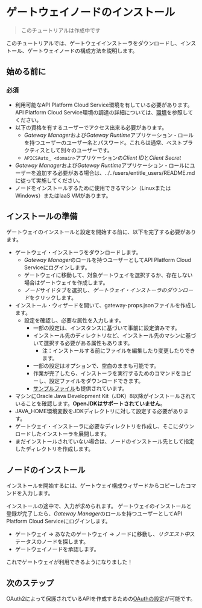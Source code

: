 # ゲートウェイノードのインストール

> このチュートリアルは作成中です

このチュートリアルでは、ゲートウェイインストーラをダウンロードし、インストール、ゲートウェイノードの構成方法を説明します。

## 始める前に

### 必須

- 利用可能なAPI Platform Cloud Service環境を有している必要があります。API Platform Cloud Service環境の調達の詳細については、[環境](../../../../../environments/README.md)を参照してください。
- 以下の資格を有するユーザーでアクセス出来る必要があります。
  - *Gateway Manager*および*Gateway Runtime*アプリケーション・ロールを持つユーザーのユーザー名とパスワード。これらは通常、ベストプラクティスとして別々のユーザーです。
  - `APICSAuto_ <domain>`アプリケーションの*Client ID*と*Client Secret*
- *Gateway Manager*および*Gateway Runtime*アプリケーション・ロールにユーザーを追加する必要がある場合は、../../users/entitle_users/README.mdに従って実施してください。
- ノードをインストールするために使用できるマシン（LinuxまたはWindows）またはIaaS VMがあります。

## インストールの準備

ゲートウェイのインストールと設定を開始する前に、以下を完了する必要があります。

- ゲートウェイ・インストーラをダウンロードします。
  - *Gateway Manager*のロールを持つユーザーとしてAPI Platform Cloud Serviceにログインします。
  - ゲートウェイに移動して、対象ゲートウェイを選択するか、存在しない場合はゲートウェイを作成します。
  - *ノード*サイドタブを選択し、*ゲートウェイ・インストーラのダウンロード*をクリックします。
- インストール・ウィザードを開いて、gateway-props.jsonファイルを作成します。
  - 設定を確認し、必要な属性を入力します。
    - 一部の設定は、インスタンスに基づいて事前に設定済みです。
    - インストール先のディレクトリなど、インストール先のマシンに基づいて選択する必要がある属性もあります。
      - 注：インストールする前にファイルを編集したり変更したりできます。
    - 一部の設定はオプションで、空白のままも可能です。
    - 作業が完了したら、インストーラを実行するためのコマンドをコピーし、設定ファイルをダウンロードできます。
    - [サンプルファイル](./sample_gateway-props.json)も提供されています。
- マシンにOracle Java Development Kit（JDK）8以降がインストールされていることを確認します。**OpenJDKはサポートされていません**。
- JAVA_HOME環境変数をJDKディレクトリに対して設定する必要があります。
- ゲートウェイ・インストーラに必要なディレクトリを作成し、そこにダウンロードしたインストーラを展開します。
- まだインストールされていない場合は、ノードのインストール先として指定したディレクトリを作成します。

## ノードのインストール

インストールを開始するには、ゲートウェイ構成ウィザードからコピーしたコマンドを入力します。

インストールの途中で、入力が求められます。
ゲートウェイのインストールと登録が完了したら、*Gateway Manager*のロールを持つユーザーとしてAPI Platform Cloud Serviceにログインします。

- ゲートウェイ -> あなたのゲートウェイ -> ノードに移動し、*リクエスト中*ステータスのノードを探します。
- ゲートウェイノードを承認します。

これでゲートウェイが利用できるようになりました！

## 次のステップ

OAuth2によって保護されているAPIを作成するための[OAuthの設定](../oauth/README.md)が可能です。
